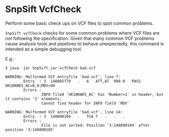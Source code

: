 # SnpSift VcfCheck

Perform some basic check ups on VCF files to spot common problems.

`SnpSift vcfCheck` checks for some common problems where VCF files are not following the specification.
Given that many common VCF problems cause analysis tools and pipelines to behave unexpectedly, this command is intended as a simple debugging tool.

E.g.:
```
$ java -jar SnpSift.jar vcfCheck bad.vcf

WARNING: Malformed VCF entryfile 'bad.vcf', line 7:
        Entry  : 3	148885779	.	A	ATT,AT	999.0	PASS	UK10KWES_AC=0,0;MDV=94
        Errors :
                INFO filed 'UK10KWES_AC' has 'Number=1' in header, but it contains '2' elements.
                Cannot find header for INFO field 'MDV'

WARNING: Malformed VCF entryfile 'bad.vcf', line 14:
        Entry  : 3	148890104	.	TCA	T	.	.	.
        Errors :
                File is not sorted: Position '3:148890104' after position '3:148890105'

```
